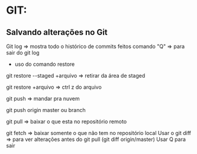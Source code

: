 # GIT:
## Salvando alterações no Git

Git log => mostra todo o histórico de commits feitos
comando "Q" => para sair do git log

* uso do comando restore

git restore --staged +arquivo => retirar da área de staged

git restore +arquivo => ctrl z do arquivo

git push => mandar pra nuvem

git push origin master ou branch

git pull => baixar o que esta no repositório remoto

git fetch => baixar somente o que não tem no repositório local 
Usar o git diff => para ver alterações antes do git pull (git diff origin/master) Usar Q para sair



